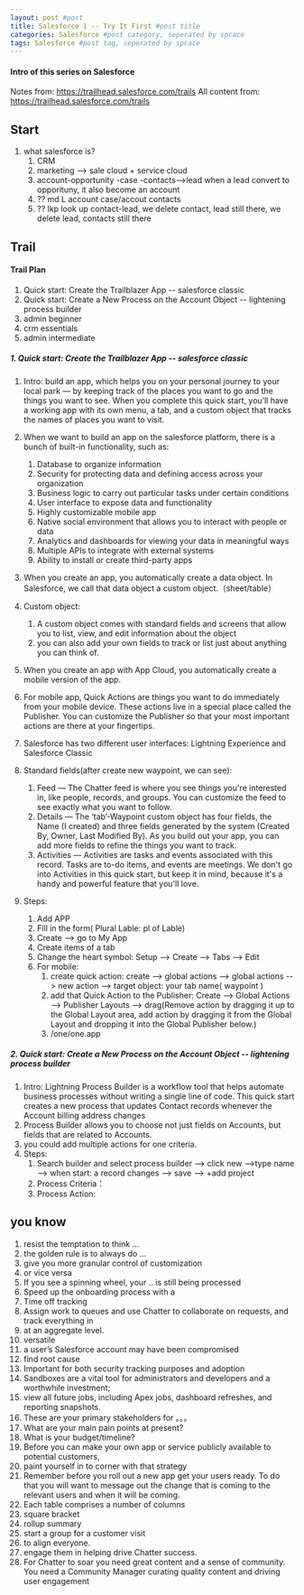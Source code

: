 ```yaml
---
layout: post #post
title: Salesforce 1 -- Try It First #post title
categories: Salesforce #post category, seperated by spcace
tags: Salesforce #post tag, seperated by spcace
---
```


#### Intro of this series on Salesforce 
Notes from: https://trailhead.salesforce.com/trails 
All content from: https://trailhead.salesforce.com/trails 

## Start
1. what salesforce is?
    1. CRM
    2. marketing --> sale cloud + service cloud 
    3. account-opportunity
              -case
              -contacts-->lead
        when a lead convert to opporituny, it also become an account
    6. ?? md L account case/accout contacts
    7. ?? lkp  look up contact-lead, we delete contact, lead still there, we delete lead, contacts still there
    <!--8. can not pull data unless-->
    <!--9. can not get lead,  -->
    
## Trail

#### Trail Plan
1. Quick start: Create the Trailblazer App -- salesforce classic
2. Quick start: Create a New Process on the Account Object -- lightening process builder
4. admin beginner
3. crm essentials
4. admin intermediate

##### 1. Quick start: Create the Trailblazer App -- salesforce classic
1. Intro: build an app, which helps you on your personal journey to your local park — by keeping track of the places you want to go and the things you want to see. When you complete this quick start, you’ll have a working app with its own menu, a tab, and a custom object that tracks the names of places you want to visit.
1. When we want to build an app on the salesforce platform, there is a bunch of built-in functionality, such as:
    1. Database to organize information
    2. Security for protecting data and defining access across your organization
    3. Business logic to carry out particular tasks under certain conditions
    4. User interface to expose data and functionality
    5. Highly customizable mobile app
    6. Native social environment that allows you to interact with people or data
    7. Analytics and dashboards for viewing your data in meaningful ways
    8. Multiple APIs to integrate with external systems
    9. Ability to install or create third-party apps
2. When you create an app, you automatically create a data object. In Salesforce, we call that data object a custom object.（sheet/table）
3. Custom object:
    1. A custom object comes with standard fields and screens that allow you to list, view, and edit information about the object
    2. you can also add your own fields to track or list just about anything you can think of.
4. When you create an app with App Cloud, you automatically create a mobile version of the app.
5. For mobile app, Quick Actions are things you want to do immediately from your mobile device. These actions live in a special place called the Publisher. You can customize the Publisher so that your most important actions are there at your fingertips.
6. Salesforce has two different user interfaces: Lightning Experience and Salesforce Classic
7. Standard fields(after create new waypoint, we can see):
    1. Feed — The Chatter feed is where you see things you're interested in, like people, records, and groups. You can customize the feed to see exactly what you want to follow.
    2. Details — The ‘tab’-Waypoint custom object has four fields, the Name (I created) and three fields generated by the system (Created By, Owner, Last Modified By). As you build out your app, you can add more fields to refine the things you want to track.
    3. Activities — Activities are tasks and events associated with this record. Tasks are to-do items, and events are meetings. We don't go into Activities in this quick start, but keep it in mind, because it's a handy and powerful feature that you'll love.

8. Steps:
    1. Add APP
    2. Fill in the form( Plural Lable: pl of Lable)
    3. Create --> go to My App
    4. Create items of a tab 
    5. Change the heart symbol: Setup --> Create --> Tabs --> Edit
    6. For mobile: 
        1. create quick action: create --> global actions --> global actions --> new action --> target object: your tab name( waypoint )
        2. add that Quick Action to the Publisher:  Create --> Global Actions --> Publisher Layouts --> drag(Remove action by dragging it up to the Global Layout area, add action by dragging it from the Global Layout and dropping it into the Global Publisher below.)
        3. /one/one.app

##### 2. Quick start: Create a New Process on the Account Object -- lightening process builder
1. Intro: Lightning Process Builder is a workflow tool that helps automate business processes without writing a single line of code. This quick start creates a new process that updates Contact records whenever the Account billing address changes
2. Process Builder allows you to choose not just fields on Accounts, but fields that are related to Accounts.
3. you could add multiple actions for one criteria.
8. Steps:
    1. Search builder and select process builder --> click new -->type name --> when start: a record changes --> save --> +add project
    2. Process Criteria： 
    3. Process Action: 




## you know

1. resist the temptation to think ...
2. the golden rule is to always do ...
3. give you more granular control of customization
4. or vice versa
5. If you see a spinning wheel, your .. is still being processed
6. Speed up the onboarding process with a
7. Time off tracking
8. Assign work to queues and use Chatter to collaborate on requests, and track everything in
9. at an aggregate level.
10. versatile
11.  a user’s Salesforce account may have been compromised
12. find root cause
13. Important for both security tracking purposes and adoption
14. Sandboxes are a vital tool for administrators and developers and a worthwhile investment;
15. view all future jobs, including Apex jobs, dashboard refreshes, and reporting snapshots.
16. These are your primary stakeholders for 。。。
17. What are your main pain points at present?
18. What is your budget/timeline?
19. Before you can make your own app or service publicly available to potential customers,
20. paint yourself in to corner with that strategy
21. Remember before you roll out a new app get your users ready. To do that you will want to message out the change that is coming to the relevant users and when it will be coming.
22. Each table comprises a number of columns
23. square bracket
24. rollup  summary
25. start a group for a customer visit 
26. to align everyone.
1. engage them in helping drive Chatter success.
2. For Chatter to soar you need great content and a sense of community. You need a Community Manager curating quality content and driving user engagement




